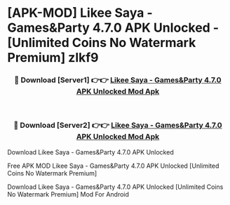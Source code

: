 # [APK-MOD] Likee Saya - Games&Party 4.7.0 APK Unlocked - [Unlimited Coins No Watermark Premium] zlkf9



<div align="center">
<h3>🔴 Download [Server1] 👉👉 <a href="https://momento.my/?title=Likee_Saya_-_Games&Party_4.7.0_APK_Unlocked">Likee Saya - Games&Party 4.7.0 APK Unlocked Mod Apk</a></h3><br>

<h3>🔴 Download [Server2] 👉👉 <a href="https://momento.my/?title=Likee_Saya_-_Games&Party_4.7.0_APK_Unlocked">Likee Saya - Games&Party 4.7.0 APK Unlocked Mod Apk</a></h3>
</div>



Download Likee Saya - Games&Party 4.7.0 APK Unlocked 

Free APK MOD Likee Saya - Games&Party 4.7.0 APK Unlocked [Unlimited Coins No Watermark Premium]

Download Likee Saya - Games&Party 4.7.0 APK Unlocked [Unlimited Coins No Watermark Premium] Mod For Android
